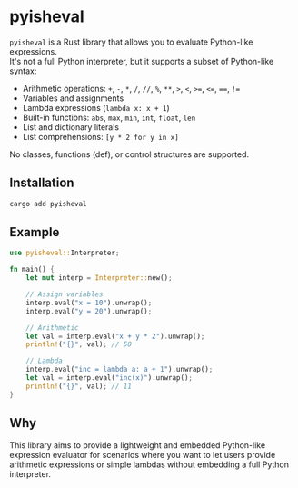 # pyisheval

`pyisheval` is a Rust library that allows you to evaluate Python-like expressions.  
It's not a full Python interpreter, but it supports a subset of Python-like syntax:

- Arithmetic operations: `+`, `-`, `*`, `/`, `//`, `%`, `**`, `>`, `<`, `>=`, `<=`, `==`, `!=`
- Variables and assignments
- Lambda expressions (`lambda x: x + 1`)
- Built-in functions: `abs`, `max`, `min`, `int`, `float`, `len`
- List and dictionary literals
- List comprehensions: `[y * 2 for y in x]`

No classes, functions (def), or control structures are supported.

## Installation

```sh
cargo add pyisheval
```

## Example

```rust
use pyisheval::Interpreter;

fn main() {
    let mut interp = Interpreter::new();

    // Assign variables
    interp.eval("x = 10").unwrap();
    interp.eval("y = 20").unwrap();

    // Arithmetic
    let val = interp.eval("x + y * 2").unwrap();
    println!("{}", val); // 50

    // Lambda
    interp.eval("inc = lambda a: a + 1").unwrap();
    let val = interp.eval("inc(x)").unwrap();
    println!("{}", val); // 11
}
```

## Why
This library aims to provide a lightweight and embedded Python-like expression evaluator for scenarios where you want to let users provide arithmetic expressions or simple lambdas without embedding a full Python interpreter.
